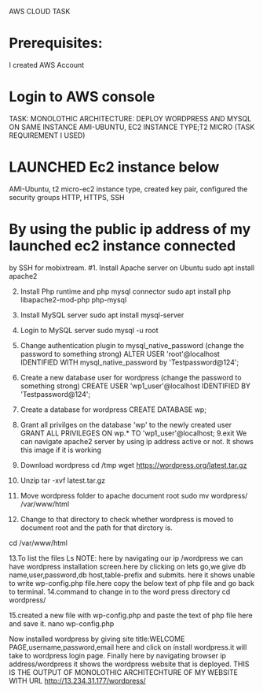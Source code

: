 AWS CLOUD TASK

# Prerequisites:
I created AWS Account
# Login to AWS console
TASK:
MONOLOTHIC ARCHITECTURE: DEPLOY WORDPRESS AND MYSQL ON SAME INSTANCE
AMI-UBUNTU, EC2 INSTANCE TYPE;T2 MICRO (TASK REQUIREMENT I USED)

# LAUNCHED Ec2 instance below
AMI-Ubuntu, t2 micro-ec2 instance type,
created key pair, configured the security groups HTTP, HTTPS, SSH
# By using the public ip address of my launched ec2 instance connected
by SSH for mobixtream.
#1. Install Apache server on Ubuntu
sudo apt install apache2

2. Install Php runtime and php mysql connector
sudo apt install php libapache2-mod-php php-mysql

3. Install MySQL server
sudo apt install mysql-server

4. Login to MySQL server
sudo mysql -u root

5. Change authentication plugin to mysql_native_password (change the password to something
strong)
ALTER USER 'root'@localhost IDENTIFIED WITH mysql_native_password by
'Testpassword@124';

6. Create a new database user for wordpress (change the password to something strong)
CREATE USER 'wp1_user'@localhost IDENTIFIED BY 'Testpassword@124';

7. Create a database for wordpress
CREATE DATABASE wp;
8. Grant all privilges on the database 'wp' to the newly created user
GRANT ALL PRIVILEGES ON wp.* TO 'wp1_user'@localhost;
9.exit
We can navigate apache2 server by using ip address active or not.
It shows this image if it is working
9. Download wordpress
cd /tmp
wget https://wordpress.org/latest.tar.gz

10. Unzip
tar -xvf latest.tar.gz

11. Move wordpress folder to apache document root
sudo mv wordpress/ /var/www/html

12. Change to that directory to check whether wordpress is moved to document root and the
path for that dirctory is.

cd /var/www/html

13.To list the files
Ls
NOTE: here by navigating our ip /wordpress we can have wordpress installation screen.here by
clicking on lets go,we give db name,user,password,db host,table-prefix and submits.
here it shows unable to write wp-config.php file.here copy the below text of php file and go
back to terminal.
14.command to change in to the word press directory
cd wordpress/

15.created a new file with wp-config.php and paste the text of php file here and save it.
nano wp-config.php

Now installed wordpress by giving site title:WELCOME PAGE,username,password,email here
and click on install wordpress.it will take to wordpress login page.
Finally here by navigating browser ip address/wordpress it shows the wordpress website that is
deployed.
THIS IS THE OUTPUT OF MONOLOTHIC ARCHITECHTURE OF MY WEBSITE WITH URL
http://13.234.31.177/wordpress/

